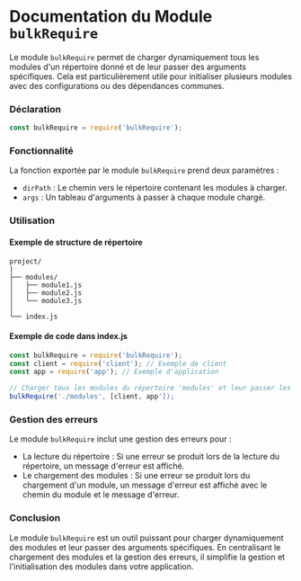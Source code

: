 # Documentation du Module `bulkRequire`
Le module `bulkRequire` permet de charger dynamiquement tous les modules d'un répertoire donné et de leur passer des arguments spécifiques. Cela est particulièrement utile pour initialiser plusieurs modules avec des configurations ou des dépendances communes.
### Déclaration
```javascript
const bulkRequire = require('bulkRequire');
```
### Fonctionnalité
La fonction exportée par le module `bulkRequire` prend deux paramètres :
* `dirPath` : Le chemin vers le répertoire contenant les modules à charger.
* `args` : Un tableau d'arguments à passer à chaque module chargé.
### Utilisation
#### Exemple de structure de répertoire
```
project/
|
├── modules/
│   ├── module1.js
│   ├── module2.js
│   └── module3.js
│
└── index.js
```
#### Exemple de code dans index.js
```javascript
const bulkRequire = require('bulkRequire');
const client = require('client'); // Exemple de client
const app = require('app'); // Exemple d'application

// Charger tous les modules du répertoire 'modules' et leur passer les arguments
bulkRequire('./modules', [client, app']);
```

### Gestion des erreurs
Le module `bulkRequire` inclut une gestion des erreurs pour :
* La lecture du répertoire : Si une erreur se produit lors de la lecture du répertoire, un message d'erreur est affiché.
* Le chargement des modules : Si une erreur se produit lors du chargement d'un module, un message d'erreur est affiché avec le chemin du module et le message d'erreur.

### Conclusion
Le module `bulkRequire` est un outil puissant pour charger dynamiquement des modules et leur passer des arguments spécifiques. En centralisant le chargement des modules et la gestion des erreurs, il simplifie la gestion et l'initialisation des modules dans votre application.